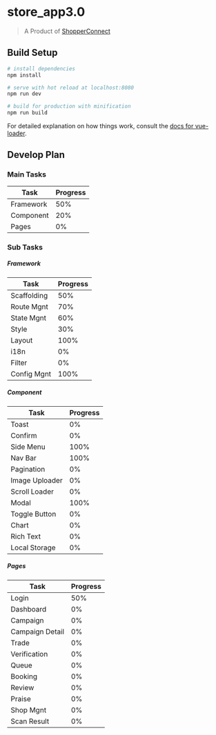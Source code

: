 # store_app3.0

> A Product of [ShopperConnect](https://sc.smartac.co/)

## Build Setup

``` bash
# install dependencies
npm install

# serve with hot reload at localhost:8080
npm run dev

# build for production with minification
npm run build
```

For detailed explanation on how things work, consult the [docs for vue-loader](http://vuejs.github.io/vue-loader).

## Develop Plan

### Main Tasks

 |Task|Progress|
 |----|--------|
 |Framework| 50%|
 |Component| 20%|
 |Pages| 0%|


### Sub Tasks

##### Framework

|Task|Progress|
|----|--------|
|Scaffolding| 50%|
|Route Mgnt| 70%|
|State Mgnt| 60%|
|Style| 30%|
|Layout| 100%|
|i18n| 0%|
|Filter| 0%|
|Config Mgnt| 100%|

##### Component
|Task|Progress|
|----|--------|
|Toast| 0%|
|Confirm| 0%|
|Side Menu| 100%|
|Nav Bar| 100%|
|Pagination| 0%|
|Image Uploader| 0%|
|Scroll Loader| 0%|
|Modal| 100%|
|Toggle Button| 0%|
|Chart| 0%|
|Rich Text| 0%|
|Local Storage| 0%|

##### Pages
|Task|Progress|
|----|--------|
|Login| 50%|
|Dashboard| 0%|
|Campaign| 0%|
|Campaign Detail| 0%|
|Trade| 0%|
|Verification| 0%|
|Queue| 0%|
|Booking| 0%|
|Review| 0%|
|Praise| 0%|
|Shop Mgnt| 0%|
|Scan Result| 0%|
